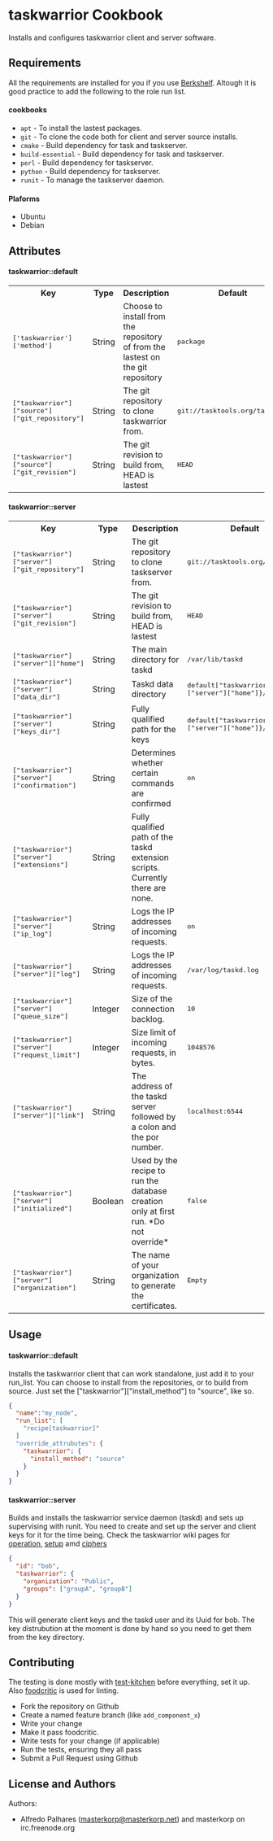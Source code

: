 taskwarrior Cookbook
====================

Installs and configures taskwarrior client and server software.

Requirements
------------
All the requirements are installed for you if you use [Berkshelf](http://berkshelf.com/). Altough it is
good practice to add the following to the role run list.

#### cookbooks
- `apt` - To install the lastest packages.
- `git` - To clone the code both for client and server source installs.
- `cmake` - Build dependency for task and taskserver.
- `build-essential` - Build dependency for task and taskserver.
- `perl` - Build dependency for taskserver.
- `python` - Build dependency for taskserver.
- `runit` - To manage the taskserver daemon.

#### Plaforms
- Ubuntu
- Debian

Attributes
----------

#### taskwarrior::default
<table>
  <tr>
    <th>Key</th>
    <th>Type</th>
    <th>Description</th>
    <th>Default</th>
  </tr>
  <tr>
    <td><tt>['taskwarrior']['method']</tt></td>
    <td>String</td>
    <td>Choose to install from the repository of from the lastest on the git repository</td>
    <td><tt>package</tt></td>
  </tr>
  <tr>
    <td><tt>["taskwarrior"]["source"]["git_repository"]</tt></td>
    <td>String</td>
    <td>The git repository to clone taskwarrior from.</td>
    <td><tt>git://tasktools.org/task.git</tt></td>
  </tr>
  <tr>
    <td><tt>["taskwarrior"]["source"]["git_revision"]</tt></td>
    <td>String</td>
    <td>The git revision to build from, HEAD is lastest</td>
    <td><tt>HEAD</tt></td>
  </tr>
</table>

#### taskwarrior::server
<table>
  <tr>
    <th>Key</th>
    <th>Type</th>
    <th>Description</th>
    <th>Default</th>
  </tr>
  <tr>
    <td><tt>["taskwarrior"]["server"]["git_repository"]</tt></td>
    <td>String</td>
    <td>The git repository to clone taskserver from.</td>
    <td><tt>git://tasktools.org/taskd.git</tt></td>
  </tr>
  <tr>
    <td><tt>["taskwarrior"]["server"]["git_revision"]</tt></td>
    <td>String</td>
    <td>The git revision to build from, HEAD is lastest</td>
    <td><tt>HEAD</tt></td>
  </tr>
  <tr>
    <td><tt>["taskwarrior"]["server"]["home"]</tt></td>
    <td>String</td>
    <td>The main directory for taskd</td>
    <td><tt>/var/lib/taskd</tt></td>
  </tr>
  <tr>
    <td><tt>["taskwarrior"]["server"]["data_dir"]</tt></td>
    <td>String</td>
    <td>Taskd data directory</td>
    <td><tt>default["taskwarrior"]["server"]["home"]}/data</tt></td>
  </tr>
  <tr>
    <td><tt>["taskwarrior"]["server"]["keys_dir"]</tt></td>
    <td>String</td>
    <td>Fully qualified path for the keys</td>
    <td><tt>default["taskwarrior"]["server"]["home"]}/keys</tt></td>
  </tr>
  <tr>
    <td><tt>["taskwarrior"]["server"]["confirmation"]</tt></td>
    <td>String</td>
    <td>Determines whether certain commands are confirmed</td>
    <td><tt>on</tt></td>
  </tr>
  <tr>
    <td><tt>["taskwarrior"]["server"]["extensions"]</tt></td>
    <td>String</td>
    <td>Fully qualified path of the taskd extension scripts. Currently there are none.</td>
    <td><tt></tt></td>
  </tr>
  <tr>
    <td><tt>["taskwarrior"]["server"]["ip_log"]</tt></td>
    <td>String</td>
    <td>Logs the IP addresses of incoming requests.</td>
    <td><tt>on</tt></td>
  </tr>
  <tr>
    <td><tt>["taskwarrior"]["server"]["log"]</tt></td>
    <td>String</td>
    <td>Logs the IP addresses of incoming requests.</td>
    <td><tt>/var/log/taskd.log</tt></td>
  </tr>
  <tr>
    <td><tt>["taskwarrior"]["server"]["queue_size"]</tt></td>
    <td>Integer</td>
    <td>Size of the connection backlog.</td>
    <td><tt>10</tt></td>
  </tr>
  <tr>
    <td><tt>["taskwarrior"]["server"]["request_limit"]</tt></td>
    <td>Integer</td>
    <td>Size limit of incoming requests, in bytes.</td>
    <td><tt>1048576</tt></td>
  </tr>
  <tr>
    <td><tt>["taskwarrior"]["server"]["link"]</tt></td>
    <td>String</td>
    <td>The address of the taskd server followed by a colon and the por number.</td>
    <td><tt>localhost:6544</tt></td>
  </tr>
  <tr>
    <td><tt>["taskwarrior"]["server"]["initialized"]</tt></td>
    <td>Boolean</td>
    <td>Used by the recipe to run the database creation only at first run. *Do not override*</td>
    <td><tt>false</tt></td>
  </tr>
  <tr>
    <td><tt>["taskwarrior"]["server"]["organization"]</tt></td>
    <td>String</td>
    <td>The name of your organization to generate the certificates.</td>
    <td><tt>Empty</tt></td>
  </tr>
</table>

Usage
-----

#### taskwarrior::default

Installs the taskwarrior client that can work standalone, just add it to your run_list. You can choose to install from the repositories,
or to build from source. Just set the ["taskwarrior"]["install_method"] to "source", like so.

```json
{
  "name":"my_node",
  "run_list": [
    "recipe[taskwarrior]"
  ]
  "override_attrubutes": {
    "taskwarrior": {
      "install_method": "source"
    }
  }
}
```

#### taskwarrior::server

Builds and installs the taskwarrior service daemon (taskd) and sets up supervising with runit. You need to create and set up the
server and client keys for it for the time being.
Check the taskwarrior wiki pages for [operation](http://taskwarrior.org/projects/taskwarrior/wiki/Taskserver_Operation), [setup](http://taskwarrior.org/projects/taskwarrior/wiki/Server_setup) amd [ciphers](http://taskwarrior.org/projects/taskwarrior/wiki/Ciphers)

```json
{
  "id": "bob",
  "taskwarrior": {
    "organization": "Public",
    "groups": ["groupA", "groupB"]
  }
}
```

This will generate client keys and the taskd user and its Uuid for bob. The key distrubution at the moment is done by hand so you
need to get them from the key directory.

Contributing
------------

The testing is done mostly with [test-kitchen](http://kitchen.ci/) before everything, set it up. Also [foodcritic](http://www.foodcritic.io/) is used for linting.

- Fork the repository on Github
- Create a named feature branch (like `add_component_x`)
- Write your change
- Make it pass foodcritic.
- Write tests for your change (if applicable)
- Run the tests, ensuring they all pass
- Submit a Pull Request using Github

License and Authors
-------------------
Authors:
 - Alfredo Palhares (masterkorp@masterkorp.net) and masterkorp on irc.freenode.org
